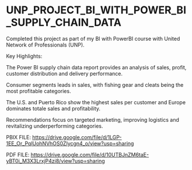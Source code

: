 # UNP_PROJECT_BI_WITH_POWER_BI_SUPPLY_CHAIN_DATA

Completed this project as part of my BI with PowerBI course with United Network of Professionals (UNP).

Key Highlights:

The Power BI supply chain data report provides an analysis of sales, profit, customer distribution and delivery performance.

Consumer segments leads in sales, with fishing gear and cleats being the most profitable categories.

The U.S. and Puerto Rico show the highest sales per customer and Europe dominates totale sales and profitability.

Recommendations focus on targeted marketing, improving logistics and revitalizing underperforming categories.

PBIX FILE: https://drive.google.com/file/d/1LGP-1EE_Or_PqlUohNVhOS0Zlycgn4_o/view?usp=sharing

PDF FILE: https://drive.google.com/file/d/10UTBJnZM6taE-yBT0i_M3X3LrxjP4zi8/view?usp=sharing
